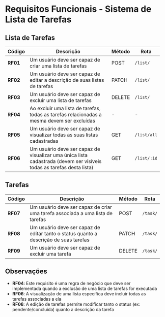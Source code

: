 # Requisitos Funcionais - Sistema de Lista de Tarefas

## Lista de Tarefas

| Código | Descrição | Método | Rota |
|--------|-----------|--------|------|
| **RF01** | Um usuário deve ser capaz de criar uma lista de tarefas | POST | `/list/` |
| **RF02** | Um usuário deve ser capaz de editar a descrição de suas listas de tarefas | PATCH | `/list/` |
| **RF03** | Um usuário deve ser capaz de excluir uma lista de tarefas | DELETE | `/list/` |
| **RF04** | Ao excluir uma lista de tarefas, todas as tarefas relacionadas a mesma devem ser excluídas | - | - |
| **RF05** | Um usuário deve ser capaz de visualizar todas as suas listas cadastradas | GET | `/list/all` |
| **RF06** | Um usuário deve ser capaz de visualizar uma única lista cadastrada (devem ser visíveis todas as tarefas desta lista) | GET | `/list/:id` |

## Tarefas

| Código | Descrição | Método | Rota |
|--------|-----------|--------|------|
| **RF07** | Um usuário deve ser capaz de criar uma tarefa associada a uma lista de tarefas | POST | `/task/` |
| **RF08** | Um usuário deve ser capaz de editar tanto o status quanto a descrição de suas tarefas | PATCH | `/task/` |
| **RF09** | Um usuário deve ser capaz de excluir uma tarefa | DELETE | `/task/` |

## Observações

- **RF04**: Este requisito é uma regra de negócio que deve ser implementada quando a exclusão de uma lista de tarefas for executada
- **RF06**: A visualização de uma lista específica deve incluir todas as tarefas associadas a ela
- **RF08**: A edição de tarefas permite modificar tanto o status (ex: pendente/concluída) quanto a descrição da tarefa
